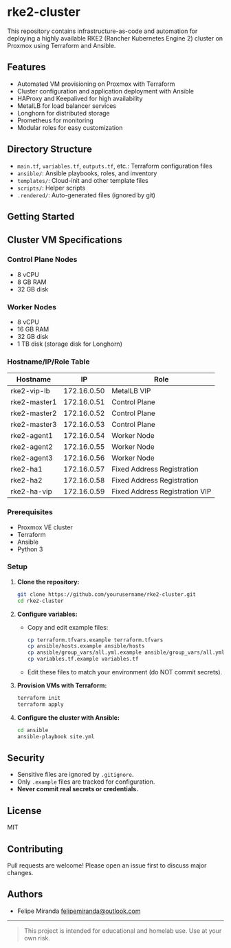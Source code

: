 # rke2-cluster

This repository contains infrastructure-as-code and automation for deploying a highly available RKE2 (Rancher Kubernetes Engine 2) cluster on Proxmox using Terraform and Ansible.

## Features
- Automated VM provisioning on Proxmox with Terraform
- Cluster configuration and application deployment with Ansible
- HAProxy and Keepalived for high availability
- MetalLB for load balancer services
- Longhorn for distributed storage
- Prometheus for monitoring
- Modular roles for easy customization

## Directory Structure
- `main.tf`, `variables.tf`, `outputs.tf`, etc.: Terraform configuration files
- `ansible/`: Ansible playbooks, roles, and inventory
- `templates/`: Cloud-init and other template files
- `scripts/`: Helper scripts
- `.rendered/`: Auto-generated files (ignored by git)

## Getting Started

## Cluster VM Specifications

### Control Plane Nodes
- 8 vCPU
- 8 GB RAM
- 32 GB disk

### Worker Nodes
- 8 vCPU
- 16 GB RAM
- 32 GB disk
- 1 TB disk (storage disk for Longhorn)

### Hostname/IP/Role Table

| Hostname        | IP           | Role                          |
|-----------------|--------------|-------------------------------|
| rke2-vip-lb     | 172.16.0.50  | MetalLB VIP                   |
| rke2-master1    | 172.16.0.51  | Control Plane                 |
| rke2-master2    | 172.16.0.52  | Control Plane                 |
| rke2-master3    | 172.16.0.53  | Control Plane                 |
| rke2-agent1     | 172.16.0.54  | Worker Node                   |
| rke2-agent2     | 172.16.0.55  | Worker Node                   |
| rke2-agent3     | 172.16.0.56  | Worker Node                   |
| rke2-ha1        | 172.16.0.57  | Fixed Address Registration    |
| rke2-ha2        | 172.16.0.58  | Fixed Address Registration    |
| rke2-ha-vip     | 172.16.0.59  | Fixed Address Registration VIP |

### Prerequisites
- Proxmox VE cluster
- Terraform
- Ansible
- Python 3

### Setup
1. **Clone the repository:**
   ```sh
   git clone https://github.com/yourusername/rke2-cluster.git
   cd rke2-cluster
   ```
2. **Configure variables:**
   - Copy and edit example files:
     ```sh
     cp terraform.tfvars.example terraform.tfvars
     cp ansible/hosts.example ansible/hosts
     cp ansible/group_vars/all.yml.example ansible/group_vars/all.yml
     cp variables.tf.example variables.tf
     ```
   - Edit these files to match your environment (do NOT commit secrets).

3. **Provision VMs with Terraform:**
   ```sh
   terraform init
   terraform apply
   ```

4. **Configure the cluster with Ansible:**
   ```sh
   cd ansible
   ansible-playbook site.yml
   ```

## Security
- Sensitive files are ignored by `.gitignore`.
- Only `.example` files are tracked for configuration.
- **Never commit real secrets or credentials.**

## License
MIT

## Contributing
Pull requests are welcome! Please open an issue first to discuss major changes.

## Authors
- Felipe Miranda <felipemiranda@outlook.com>

---

> This project is intended for educational and homelab use. Use at your own risk.
